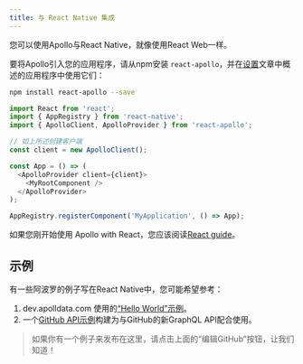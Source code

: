 ```yaml
---
title: 与 React Native 集成
---
```


您可以使用Apollo与React Native，就像使用React Web一样。

要将Apollo引入您的应用程序，请从npm安装 `react-apollo`，并在[设置](initialization.html)文章中概述的应用程序中使用它们：

```bash
npm install react-apollo --save
```

```js
import React from 'react';
import { AppRegistry } from 'react-native';
import { ApolloClient, ApolloProvider } from 'react-apollo';

// 如上所述创建客户端
const client = new ApolloClient();

const App = () => (
  <ApolloProvider client={client}>
    <MyRootComponent />
  </ApolloProvider>
);

AppRegistry.registerComponent('MyApplication', () => App);
```

如果您刚开始使用 Apollo with React，您应该阅读[React guide](index.html)。

<h2 id="examples">示例</h2>

有一些阿波罗的例子写在React Native中，您可能希望参考：

1. dev.apolldata.com 使用的[“Hello World”示例](https://github.com/apollographql/frontpage-react-native-app)。
2. 一个[GitHub API示例](https://github.com/apollographql/GitHub-GraphQL-API-Example)构建为与GitHub的新GraphQL API配合使用。

> 如果你有一个例子来发布在这里，请点击上面的“编辑GitHub”按钮，让我们知道！
